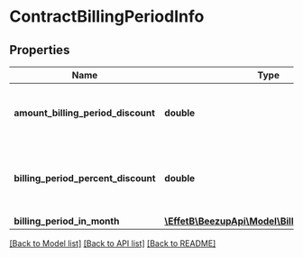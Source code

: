 # ContractBillingPeriodInfo

## Properties
Name | Type | Description | Notes
------------ | ------------- | ------------- | -------------
**amount_billing_period_discount** | **double** | The amount discounted related to the billing period | [optional] 
**billing_period_percent_discount** | **double** | The discount percent related to the billing period | [optional] 
**billing_period_in_month** | [**\EffetB\BeezupApi\Model\BillingPeriodInMonth**](BillingPeriodInMonth.md) |  | [optional] 

[[Back to Model list]](../README.md#documentation-for-models) [[Back to API list]](../README.md#documentation-for-api-endpoints) [[Back to README]](../README.md)


